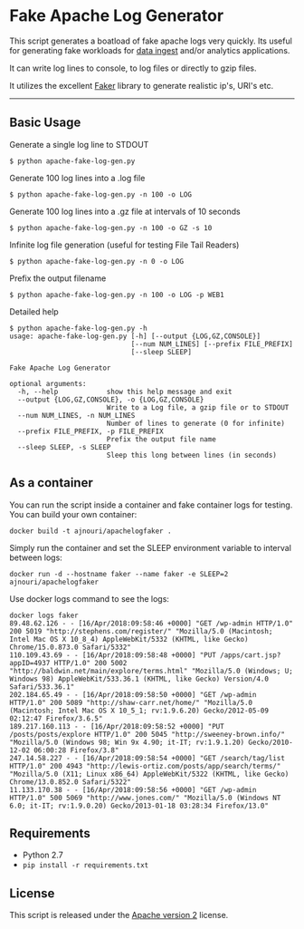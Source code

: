 
# Fake Apache Log Generator

This script generates a boatload of fake apache logs very quickly. Its useful for generating fake workloads for [data ingest](http://github.com/streamsets/datacollector) and/or analytics applications.

It can write log lines to console, to log files or directly to gzip files.

It utilizes the excellent [Faker](https://github.com/joke2k/faker/) library to generate realistic ip's, URI's etc.

***

## Basic Usage

Generate a single log line to STDOUT
```
$ python apache-fake-log-gen.py  
```

Generate 100 log lines into a .log file
```
$ python apache-fake-log-gen.py -n 100 -o LOG 
```

Generate 100 log lines into a .gz file at intervals of 10 seconds
```
$ python apache-fake-log-gen.py -n 100 -o GZ -s 10
```

Infinite log file generation (useful for testing File Tail Readers)
```
$ python apache-fake-log-gen.py -n 0 -o LOG 
```

Prefix the output filename 
```
$ python apache-fake-log-gen.py -n 100 -o LOG -p WEB1
```


Detailed help
```
$ python apache-fake-log-gen.py -h
usage: apache-fake-log-gen.py [-h] [--output {LOG,GZ,CONSOLE}]
                              [--num NUM_LINES] [--prefix FILE_PREFIX]
                              [--sleep SLEEP]

Fake Apache Log Generator

optional arguments:
  -h, --help            show this help message and exit
  --output {LOG,GZ,CONSOLE}, -o {LOG,GZ,CONSOLE}
                        Write to a Log file, a gzip file or to STDOUT
  --num NUM_LINES, -n NUM_LINES
                        Number of lines to generate (0 for infinite)
  --prefix FILE_PREFIX, -p FILE_PREFIX
                        Prefix the output file name
  --sleep SLEEP, -s SLEEP
                        Sleep this long between lines (in seconds)
```

## As a container
You can run the script inside a container and fake container logs for testing.
You can build your own container:
```
docker build -t ajnouri/apachelogfaker .
```
Simply run the container and set the SLEEP environment variable to interval between logs:

```
docker run -d --hostname faker --name faker -e SLEEP=2 ajnouri/apachelogfaker
```
Use docker logs command to see the logs:
```
docker logs faker
89.48.62.126 - - [16/Apr/2018:09:58:46 +0000] "GET /wp-admin HTTP/1.0" 200 5019 "http://stephens.com/register/" "Mozilla/5.0 (Macintosh; Intel Mac OS X 10_8_4) AppleWebKit/5332 (KHTML, like Gecko) Chrome/15.0.873.0 Safari/5332"
110.109.43.69 - - [16/Apr/2018:09:58:48 +0000] "PUT /apps/cart.jsp?appID=4937 HTTP/1.0" 200 5002 "http://baldwin.net/main/explore/terms.html" "Mozilla/5.0 (Windows; U; Windows 98) AppleWebKit/533.36.1 (KHTML, like Gecko) Version/4.0 Safari/533.36.1"
202.184.65.49 - - [16/Apr/2018:09:58:50 +0000] "GET /wp-admin HTTP/1.0" 200 5089 "http://shaw-carr.net/home/" "Mozilla/5.0 (Macintosh; Intel Mac OS X 10_5_1; rv:1.9.6.20) Gecko/2012-05-09 02:12:47 Firefox/3.6.5"
189.217.160.113 - - [16/Apr/2018:09:58:52 +0000] "PUT /posts/posts/explore HTTP/1.0" 200 5045 "http://sweeney-brown.info/" "Mozilla/5.0 (Windows 98; Win 9x 4.90; it-IT; rv:1.9.1.20) Gecko/2010-12-02 06:00:28 Firefox/3.8"
247.14.58.227 - - [16/Apr/2018:09:58:54 +0000] "GET /search/tag/list HTTP/1.0" 200 4943 "http://lewis-ortiz.com/posts/app/search/terms/" "Mozilla/5.0 (X11; Linux x86_64) AppleWebKit/5322 (KHTML, like Gecko) Chrome/13.0.852.0 Safari/5322"
11.133.170.38 - - [16/Apr/2018:09:58:56 +0000] "GET /wp-admin HTTP/1.0" 500 5069 "http://www.jones.com/" "Mozilla/5.0 (Windows NT 6.0; it-IT; rv:1.9.0.20) Gecko/2013-01-18 03:28:34 Firefox/13.0"
```

## Requirements
* Python 2.7
* ```pip install -r requirements.txt```

## License
This script is released under the [Apache version 2](LICENSE) license.

